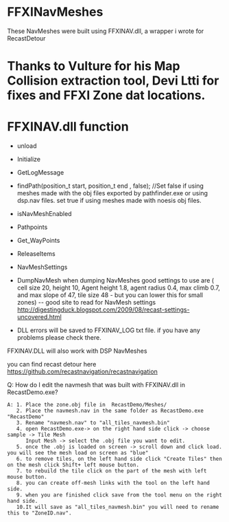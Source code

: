 # FFXINavMeshes

These NavMeshes were built using FFXINAV.dll, a wrapper i wrote for RecastDetour

# Thanks to Vulture for his Map Collision extraction tool, Devi Ltti for fixes and FFXI Zone dat locations.

# FFXINAV.dll function
- unload
- Initialize
- GetLogMessage

- findPath(position_t start, position_t end , false); //Set false if using meshes made with the obj files exported by pathfinder.exe or using dsp.nav files. set true if using meshes made with noesis obj files.

- isNavMeshEnabled
- Pathpoints
- Get_WayPoints
- ReleaseItems
- NavMeshSettings
- DumpNavMesh
when dumping NavMeshes good settings to use are ( cell size 20, height 10, Agent height 1.8, agent radius 0.4, max climb 0.7, and max slope of 47, tile size 48 - but you can lower this for small zones) -- good site to read for NavMesh settings http://digestingduck.blogspot.com/2009/08/recast-settings-uncovered.html


- DLL errors will be saved to FFXINAV_LOG txt file. if you have any problems please check there.

FFXINAV.DLL will also work with DSP NavMeshes 

you can find recast detour here https://github.com/recastnavigation/recastnavigation

 Q: How do I edit the navmesh that was built with FFXINAV.dll in RecastDemo.exe?
 
    A: 1. Place the zone.obj file in  RecastDemo/Meshes/
       2. Place the navmesh.nav in the same folder as RecastDemo.exe "RecastDemo"
       3. Rename "navmesh.nav" to "all_tiles_navmesh.bin"
       4. open RecastDemo.exe-> on the right hand side click -> choose sample -> Tile Mesh
          Input Mesh -> select the .obj file you want to edit.
       5. once the .obj is loaded on screen -> scroll down and click load. you will see the mesh load on screen as "blue"
       6. to remove tiles, on the left hand side click "Create Tiles" then on the mesh click Shift+ left mouse button.
       7. to rebuild the tile click on the part of the mesh with left mouse button.
       8. you can create off-mesh links with the tool on the left hand side. 
       9. when you are finished click save from the tool menu on the right hand side.
       10.It will save as "all_tiles_navmesh.bin" you will need to rename this to "ZoneID.nav".
